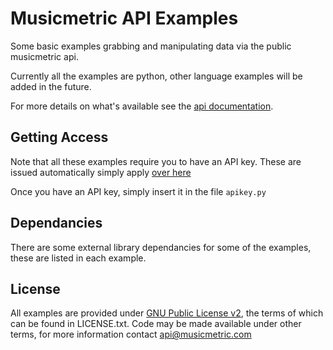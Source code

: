 Musicmetric API Examples
========================

Some basic examples grabbing and manipulating data via the public musicmetric api.

Currently all the examples are python, other language examples will be added in the future.

For more details on what's available see the [api documentation](http://www.musicmetric.com/sf-api/).


Getting Access
--------------
Note that all these examples require you to have an API key.  These are issued automatically simply apply [over here](https://secure.semetric.com/sf-api-signup)

Once you have an API key, simply insert it in the file `apikey.py`

Dependancies
------------
There are some external library dependancies for some of the examples, these are listed in each example.


License
-------
All examples are provided under [GNU Public License v2](http://www.gnu.org/licenses/gpl-2.0.html), the terms of which can be found in LICENSE.txt.  Code may be made available under other terms, for more information contact [api@musicmetric.com](mailto:api@musicmetric.com)